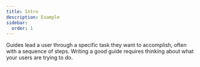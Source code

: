 ```yaml
---
title: Intro
description: Example
sidebar:
  order: 1
---
```


Guides lead a user through a specific task they want to accomplish, often with a sequence of steps.
Writing a good guide requires thinking about what your users are trying to do.
